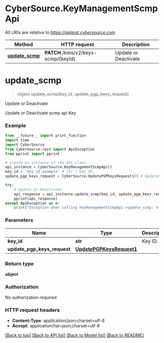 # CyberSource.KeyManagementScmpApi

All URIs are relative to *https://apitest.cybersource.com*

Method | HTTP request | Description
------------- | ------------- | -------------
[**update_scmp**](KeyManagementScmpApi.md#update_scmp) | **PATCH** /kms/v2/keys-scmp/{keyId} | Update or Deactivate


# **update_scmp**
> object update_scmp(key_id, update_pgp_keys_request)

Update or Deactivate

Update or Deactivate scmp api Key 

### Example 
```python
from __future__ import print_function
import time
import CyberSource
from CyberSource.rest import ApiException
from pprint import pprint

# create an instance of the API class
api_instance = CyberSource.KeyManagementScmpApi()
key_id = 'key_id_example' # str | Key ID. 
update_pgp_keys_request = CyberSource.UpdatePGPKeysRequest1() # UpdatePGPKeysRequest1 | 

try: 
    # Update or Deactivate
    api_response = api_instance.update_scmp(key_id, update_pgp_keys_request)
    pprint(api_response)
except ApiException as e:
    print("Exception when calling KeyManagementScmpApi->update_scmp: %s\n" % e)
```

### Parameters

Name | Type | Description  | Notes
------------- | ------------- | ------------- | -------------
 **key_id** | **str**| Key ID.  | 
 **update_pgp_keys_request** | [**UpdatePGPKeysRequest1**](UpdatePGPKeysRequest1.md)|  | 

### Return type

**object**

### Authorization

No authorization required

### HTTP request headers

 - **Content-Type**: application/json;charset=utf-8
 - **Accept**: application/hal+json;charset=utf-8

[[Back to top]](#) [[Back to API list]](../README.md#documentation-for-api-endpoints) [[Back to Model list]](../README.md#documentation-for-models) [[Back to README]](../README.md)


